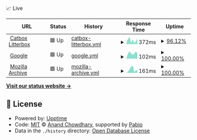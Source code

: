 📈 Live

<!--start: status pages-->
<!-- This summary is generated by Upptime (https://github.com/upptime/upptime) -->
<!-- Do not edit this manually, your changes will be overwritten -->
<!-- prettier-ignore -->
| URL | Status | History | Response Time | Uptime |
| --- | ------ | ------- | ------------- | ------ |
| <img alt="" src="https://icons.duckduckgo.com/ip3/litterbox.catbox.moe.ico" height="13"> [Catbox Litterbox](https://litterbox.catbox.moe) | 🟩 Up | [catbox-litterbox.yml](https://github.com/Howielyn/status-monitor/commits/HEAD/history/catbox-litterbox.yml) | <details><summary><img alt="Response time graph" src="./graphs/catbox-litterbox/response-time-week.png" height="20"> 372ms</summary><br><a href="https://Howielyn.github.io/status-monitor/history/catbox-litterbox"><img alt="Response time 384" src="https://img.shields.io/endpoint?url=https%3A%2F%2Fraw.githubusercontent.com%2FHowielyn%2Fstatus-monitor%2FHEAD%2Fapi%2Fcatbox-litterbox%2Fresponse-time.json"></a><br><a href="https://Howielyn.github.io/status-monitor/history/catbox-litterbox"><img alt="24-hour response time 517" src="https://img.shields.io/endpoint?url=https%3A%2F%2Fraw.githubusercontent.com%2FHowielyn%2Fstatus-monitor%2FHEAD%2Fapi%2Fcatbox-litterbox%2Fresponse-time-day.json"></a><br><a href="https://Howielyn.github.io/status-monitor/history/catbox-litterbox"><img alt="7-day response time 372" src="https://img.shields.io/endpoint?url=https%3A%2F%2Fraw.githubusercontent.com%2FHowielyn%2Fstatus-monitor%2FHEAD%2Fapi%2Fcatbox-litterbox%2Fresponse-time-week.json"></a><br><a href="https://Howielyn.github.io/status-monitor/history/catbox-litterbox"><img alt="30-day response time 384" src="https://img.shields.io/endpoint?url=https%3A%2F%2Fraw.githubusercontent.com%2FHowielyn%2Fstatus-monitor%2FHEAD%2Fapi%2Fcatbox-litterbox%2Fresponse-time-month.json"></a><br><a href="https://Howielyn.github.io/status-monitor/history/catbox-litterbox"><img alt="1-year response time 384" src="https://img.shields.io/endpoint?url=https%3A%2F%2Fraw.githubusercontent.com%2FHowielyn%2Fstatus-monitor%2FHEAD%2Fapi%2Fcatbox-litterbox%2Fresponse-time-year.json"></a></details> | <details><summary><a href="https://Howielyn.github.io/status-monitor/history/catbox-litterbox">96.12%</a></summary><a href="https://Howielyn.github.io/status-monitor/history/catbox-litterbox"><img alt="All-time uptime 98.81%" src="https://img.shields.io/endpoint?url=https%3A%2F%2Fraw.githubusercontent.com%2FHowielyn%2Fstatus-monitor%2FHEAD%2Fapi%2Fcatbox-litterbox%2Fuptime.json"></a><br><a href="https://Howielyn.github.io/status-monitor/history/catbox-litterbox"><img alt="24-hour uptime 72.87%" src="https://img.shields.io/endpoint?url=https%3A%2F%2Fraw.githubusercontent.com%2FHowielyn%2Fstatus-monitor%2FHEAD%2Fapi%2Fcatbox-litterbox%2Fuptime-day.json"></a><br><a href="https://Howielyn.github.io/status-monitor/history/catbox-litterbox"><img alt="7-day uptime 96.12%" src="https://img.shields.io/endpoint?url=https%3A%2F%2Fraw.githubusercontent.com%2FHowielyn%2Fstatus-monitor%2FHEAD%2Fapi%2Fcatbox-litterbox%2Fuptime-week.json"></a><br><a href="https://Howielyn.github.io/status-monitor/history/catbox-litterbox"><img alt="30-day uptime 98.81%" src="https://img.shields.io/endpoint?url=https%3A%2F%2Fraw.githubusercontent.com%2FHowielyn%2Fstatus-monitor%2FHEAD%2Fapi%2Fcatbox-litterbox%2Fuptime-month.json"></a><br><a href="https://Howielyn.github.io/status-monitor/history/catbox-litterbox"><img alt="1-year uptime 98.81%" src="https://img.shields.io/endpoint?url=https%3A%2F%2Fraw.githubusercontent.com%2FHowielyn%2Fstatus-monitor%2FHEAD%2Fapi%2Fcatbox-litterbox%2Fuptime-year.json"></a></details>
| <img alt="" src="https://icons.duckduckgo.com/ip3/www.google.com.ico" height="13"> [Google](https://www.google.com) | 🟩 Up | [google.yml](https://github.com/Howielyn/status-monitor/commits/HEAD/history/google.yml) | <details><summary><img alt="Response time graph" src="./graphs/google/response-time-week.png" height="20"> 102ms</summary><br><a href="https://Howielyn.github.io/status-monitor/history/google"><img alt="Response time 110" src="https://img.shields.io/endpoint?url=https%3A%2F%2Fraw.githubusercontent.com%2FHowielyn%2Fstatus-monitor%2FHEAD%2Fapi%2Fgoogle%2Fresponse-time.json"></a><br><a href="https://Howielyn.github.io/status-monitor/history/google"><img alt="24-hour response time 100" src="https://img.shields.io/endpoint?url=https%3A%2F%2Fraw.githubusercontent.com%2FHowielyn%2Fstatus-monitor%2FHEAD%2Fapi%2Fgoogle%2Fresponse-time-day.json"></a><br><a href="https://Howielyn.github.io/status-monitor/history/google"><img alt="7-day response time 102" src="https://img.shields.io/endpoint?url=https%3A%2F%2Fraw.githubusercontent.com%2FHowielyn%2Fstatus-monitor%2FHEAD%2Fapi%2Fgoogle%2Fresponse-time-week.json"></a><br><a href="https://Howielyn.github.io/status-monitor/history/google"><img alt="30-day response time 110" src="https://img.shields.io/endpoint?url=https%3A%2F%2Fraw.githubusercontent.com%2FHowielyn%2Fstatus-monitor%2FHEAD%2Fapi%2Fgoogle%2Fresponse-time-month.json"></a><br><a href="https://Howielyn.github.io/status-monitor/history/google"><img alt="1-year response time 110" src="https://img.shields.io/endpoint?url=https%3A%2F%2Fraw.githubusercontent.com%2FHowielyn%2Fstatus-monitor%2FHEAD%2Fapi%2Fgoogle%2Fresponse-time-year.json"></a></details> | <details><summary><a href="https://Howielyn.github.io/status-monitor/history/google">100.00%</a></summary><a href="https://Howielyn.github.io/status-monitor/history/google"><img alt="All-time uptime 100.00%" src="https://img.shields.io/endpoint?url=https%3A%2F%2Fraw.githubusercontent.com%2FHowielyn%2Fstatus-monitor%2FHEAD%2Fapi%2Fgoogle%2Fuptime.json"></a><br><a href="https://Howielyn.github.io/status-monitor/history/google"><img alt="24-hour uptime 100.00%" src="https://img.shields.io/endpoint?url=https%3A%2F%2Fraw.githubusercontent.com%2FHowielyn%2Fstatus-monitor%2FHEAD%2Fapi%2Fgoogle%2Fuptime-day.json"></a><br><a href="https://Howielyn.github.io/status-monitor/history/google"><img alt="7-day uptime 100.00%" src="https://img.shields.io/endpoint?url=https%3A%2F%2Fraw.githubusercontent.com%2FHowielyn%2Fstatus-monitor%2FHEAD%2Fapi%2Fgoogle%2Fuptime-week.json"></a><br><a href="https://Howielyn.github.io/status-monitor/history/google"><img alt="30-day uptime 100.00%" src="https://img.shields.io/endpoint?url=https%3A%2F%2Fraw.githubusercontent.com%2FHowielyn%2Fstatus-monitor%2FHEAD%2Fapi%2Fgoogle%2Fuptime-month.json"></a><br><a href="https://Howielyn.github.io/status-monitor/history/google"><img alt="1-year uptime 100.00%" src="https://img.shields.io/endpoint?url=https%3A%2F%2Fraw.githubusercontent.com%2FHowielyn%2Fstatus-monitor%2FHEAD%2Fapi%2Fgoogle%2Fuptime-year.json"></a></details>
| <img alt="" src="https://icons.duckduckgo.com/ip3/archive.mozilla.org.ico" height="13"> [Mozilla Archive](https://archive.mozilla.org/) | 🟩 Up | [mozilla-archive.yml](https://github.com/Howielyn/status-monitor/commits/HEAD/history/mozilla-archive.yml) | <details><summary><img alt="Response time graph" src="./graphs/mozilla-archive/response-time-week.png" height="20"> 161ms</summary><br><a href="https://Howielyn.github.io/status-monitor/history/mozilla-archive"><img alt="Response time 199" src="https://img.shields.io/endpoint?url=https%3A%2F%2Fraw.githubusercontent.com%2FHowielyn%2Fstatus-monitor%2FHEAD%2Fapi%2Fmozilla-archive%2Fresponse-time.json"></a><br><a href="https://Howielyn.github.io/status-monitor/history/mozilla-archive"><img alt="24-hour response time 143" src="https://img.shields.io/endpoint?url=https%3A%2F%2Fraw.githubusercontent.com%2FHowielyn%2Fstatus-monitor%2FHEAD%2Fapi%2Fmozilla-archive%2Fresponse-time-day.json"></a><br><a href="https://Howielyn.github.io/status-monitor/history/mozilla-archive"><img alt="7-day response time 161" src="https://img.shields.io/endpoint?url=https%3A%2F%2Fraw.githubusercontent.com%2FHowielyn%2Fstatus-monitor%2FHEAD%2Fapi%2Fmozilla-archive%2Fresponse-time-week.json"></a><br><a href="https://Howielyn.github.io/status-monitor/history/mozilla-archive"><img alt="30-day response time 199" src="https://img.shields.io/endpoint?url=https%3A%2F%2Fraw.githubusercontent.com%2FHowielyn%2Fstatus-monitor%2FHEAD%2Fapi%2Fmozilla-archive%2Fresponse-time-month.json"></a><br><a href="https://Howielyn.github.io/status-monitor/history/mozilla-archive"><img alt="1-year response time 199" src="https://img.shields.io/endpoint?url=https%3A%2F%2Fraw.githubusercontent.com%2FHowielyn%2Fstatus-monitor%2FHEAD%2Fapi%2Fmozilla-archive%2Fresponse-time-year.json"></a></details> | <details><summary><a href="https://Howielyn.github.io/status-monitor/history/mozilla-archive">100.00%</a></summary><a href="https://Howielyn.github.io/status-monitor/history/mozilla-archive"><img alt="All-time uptime 100.00%" src="https://img.shields.io/endpoint?url=https%3A%2F%2Fraw.githubusercontent.com%2FHowielyn%2Fstatus-monitor%2FHEAD%2Fapi%2Fmozilla-archive%2Fuptime.json"></a><br><a href="https://Howielyn.github.io/status-monitor/history/mozilla-archive"><img alt="24-hour uptime 100.00%" src="https://img.shields.io/endpoint?url=https%3A%2F%2Fraw.githubusercontent.com%2FHowielyn%2Fstatus-monitor%2FHEAD%2Fapi%2Fmozilla-archive%2Fuptime-day.json"></a><br><a href="https://Howielyn.github.io/status-monitor/history/mozilla-archive"><img alt="7-day uptime 100.00%" src="https://img.shields.io/endpoint?url=https%3A%2F%2Fraw.githubusercontent.com%2FHowielyn%2Fstatus-monitor%2FHEAD%2Fapi%2Fmozilla-archive%2Fuptime-week.json"></a><br><a href="https://Howielyn.github.io/status-monitor/history/mozilla-archive"><img alt="30-day uptime 100.00%" src="https://img.shields.io/endpoint?url=https%3A%2F%2Fraw.githubusercontent.com%2FHowielyn%2Fstatus-monitor%2FHEAD%2Fapi%2Fmozilla-archive%2Fuptime-month.json"></a><br><a href="https://Howielyn.github.io/status-monitor/history/mozilla-archive"><img alt="1-year uptime 100.00%" src="https://img.shields.io/endpoint?url=https%3A%2F%2Fraw.githubusercontent.com%2FHowielyn%2Fstatus-monitor%2FHEAD%2Fapi%2Fmozilla-archive%2Fuptime-year.json"></a></details>

<!--end: status pages-->

[**Visit our status website →**](https://howielyn.github.io/status-monitor/)

## 📄 License

- Powered by: [Upptime](https://github.com/upptime/upptime)
- Code: [MIT](./LICENSE) © [Anand Chowdhary](https://anandchowdhary.com), supported by [Pabio](https://pabio.com)
- Data in the `./history` directory: [Open Database License](https://opendatacommons.org/licenses/odbl/1-0/)
